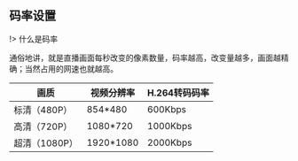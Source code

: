 ## 码率设置

!> 什么是码率

通俗地讲，就是直播画面每秒改变的像素数量，码率越高，改变量越多，画面越精确；当然占用的网速也就越高。


| 画质 | 视频分辨率 | H.264转码码率 | 
| ---- | ---- | ---- | 
| 标清（480P） | 854*480 | 600Kbps |
| 高清（720P） | 1080*720 | 1000Kbps |
| 超清（1080P） | 1920*1080 | 2000Kbps |